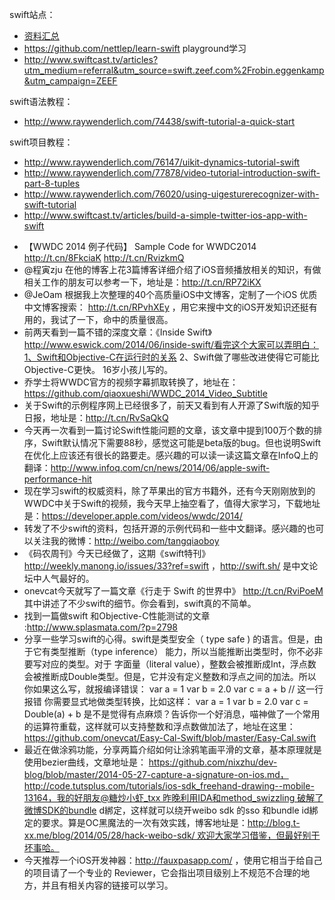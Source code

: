 swift站点：
   * [资料汇总](https://swift.zeef.com/robin.eggenkamp)
   * https://github.com/nettlep/learn-swift playground学习
   * http://www.swiftcast.tv/articles?utm_medium=referral&utm_source=swift.zeef.com%2Frobin.eggenkamp&utm_campaign=ZEEF

swift语法教程：
   * http://www.raywenderlich.com/74438/swift-tutorial-a-quick-start

swift项目教程：
   * http://www.raywenderlich.com/76147/uikit-dynamics-tutorial-swift
   * http://www.raywenderlich.com/77878/video-tutorial-introduction-swift-part-8-tuples
   * http://www.raywenderlich.com/76020/using-uigesturerecognizer-with-swift-tutorial
   * http://www.swiftcast.tv/articles/build-a-simple-twitter-ios-app-with-swift

- 【WWDC 2014 例子代码】 Sample Code for WWDC2014 http://t.cn/8FkciaK  http://t.cn/RvizkmQ
- @程寅zju 在他的博客上花3篇博客详细介绍了iOS音频播放相关的知识，有做相关工作的朋友可以参考一下，地址是：http://t.cn/RP72iKX
- @JeOam 根据我上次整理的40个高质量iOS中文博客，定制了一个iOS 优质中文博客搜索： http://t.cn/RPvhXEy ，用它来搜中文的iOS开发知识还挺有用的，我试了一下，命中的质量很高。
- 前两天看到一篇不错的深度文章：《Inside Swift》http://www.eswick.com/2014/06/inside-swift/看完这个大家可以弄明白：1、Swift和Objective-C在运行时的关系 2、Swift做了哪些改进使得它可能比Objective-C更快。 16岁小孩儿写的。
- 乔学士将WWDC官方的视频字幕抓取转换了，地址在：
https://github.com/qiaoxueshi/WWDC_2014_Video_Subtitle 
- 关于Swift的示例程序网上已经很多了，前天又看到有人开源了Swift版的知乎日报，地址是：http://t.cn/RvSaQkQ
- 今天再一次看到一篇讨论Swift性能问题的文章，该文章中提到100万个数的排序，Swift默认情况下需要88秒，感觉这可能是beta版的bug。但也说明Swift在优化上应该还有很长的路要走。感兴趣的可以读一读这篇文章在InfoQ上的翻译：http://www.infoq.com/cn/news/2014/06/apple-swift-performance-hit
- 现在学习swift的权威资料，除了苹果出的官方书籍外，还有今天刚刚放到的WWDC中关于Swift的视频，我今天早上抽空看了，值得大家学习，下载地址是：https://developer.apple.com/videos/wwdc/2014/
- 转发了不少swift的资料，包括开源的示例代码和一些中文翻译。感兴趣的也可以关注我的微博：http://weibo.com/tangqiaoboy
- 《码农周刊》今天已经做了，这期《swift特刊》http://weekly.manong.io/issues/33?ref=swift  ，http://swift.sh/ 是中文论坛中人气最好的。
- onevcat今天就写了一篇文章《行走于 Swift 的世界中》 http://t.cn/RviPoeM  其中讲述了不少swift的细节。你会看到，swift真的不简单。
- 找到一篇做swift 和Objective-C性能测试的文章 :http://www.splasmata.com/?p=2798
- 分享一些学习swift的心得。swift是类型安全（ type safe ) 的语言。但是，由于它有类型推断（type inference） 能力，所以当能推断出类型时，你不必非要写对应的类型。对于 字面量（literal value），整数会被推断成Int，浮点数会被推断成Double类型。但是，它并没有定义整数和浮点之间的加法。所以你如果这么写，就报编译错误：
var a = 1 
var b = 2.0 
var c = a + b // 这一行报错
你需要显式地做类型转换，比如这样：
var a = 1 
var b = 2.0 
var c = Double(a) + b
是不是觉得有点麻烦？告诉你一个好消息，喵神做了一个常用的运算符重载，这样就可以支持整数和浮点数做加法了，地址在这里：https://github.com/onevcat/Easy-Cal-Swift/blob/master/Easy-Cal.swift
- 最近在做涂鸦功能，分享两篇介绍如何让涂鸦笔画平滑的文章，基本原理就是使用bezier曲线，文章地址是：
https://github.com/nixzhu/dev-blog/blob/master/2014-05-27-capture-a-signature-on-ios.md，http://code.tutsplus.com/tutorials/ios-sdk_freehand-drawing--mobile-13164，我的好朋友@糖炒小虾_txx 昨晚利用IDA和method_swizzling 破解了微博SDK的bundle d綁定，这样就可以绕开weibo sdk 的sso 和bundle id綁定的要求。算是OC黑魔法的一次有效实践，博客地址是：http://blog.t-xx.me/blog/2014/05/28/hack-weibo-sdk/ 欢迎大家学习借鉴，但最好别干坏事哈。
- 今天推荐一个iOS开发神器：http://fauxpasapp.com/ ，使用它相当于给自己的项目请了一个专业的 Reviewer，它会指出项目级别上不规范不合理的地方，并且有相关内容的链接可以学习。